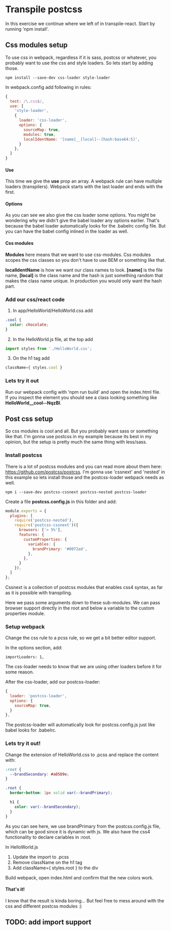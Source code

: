 # Transpile postcss

In this exercise we continue where we left of in transpile-react. Start by running 'npm install'.

## Css modules setup

To use css in webpack, regardless if it is sass, postcss or whatever, you probably want to use the css and style loaders. So lets start by adding those.

````text
npm install --save-dev css-loader style-loader
````

In webpack.config add following in rules:
```javascript
{
  test: /\.css$/,
  use: [
    'style-loader',
    {
      loader: 'css-loader',
      options: {
        sourceMap: true,
        modules: true,
        localIdentName: '[name]__[local]--[hash:base64:5]',
      }
    },
  ]
}
```
#### Use
This time we give the **use** prop an array. A webpack rule can have multiple loaders (transpilers). Webpack starts with the last loader and ends with the first.

#### Options
As you can see we also give the css loader some options. You might be wondering why we didn't give the babel loader any options earlier. That's because the babel loader automatically looks for the .babelrc config file. But you can have the babel config inlined in the loader as well.

#### Css modules
**Modules** here means that we want to use css-modules. Css modules scopes the css classes so you don't have to use BEM or something like that.

**localIdentName** is how we want our class names to look. **[name]** is the file name, **[local]** is the class name and the hash is just something random that makes the class name unique. In production you would only want the hash part.

### Add our css/react code

1. In app/HelloWorld/HelloWorld.css add
```css
.cool {
  color: chocolate;
}
```
2. In the HelloWorld.js file, at the top add 
```javascript
import styles from './HelloWorld.css';
```
3. On the h1 tag add 
````javascript
className={ styles.cool }
````

### Lets try it out

Run our webpack config with 'npm run build' and open the index.html file. <br>
If you inspect the element you should see a class looking something like **HelloWorld__cool--NqzBl**.

## Post css setup

So css modules is cool and all. But you probably want sass or something like that. I'm gonna use postcss in my example because its best in my opinion, but the setup is pretty much the same thing with less/sass.

### Install postcss

There is a lot of postcss modules and you can read more about them here: https://github.com/postcss/postcss. I'm gonna use 'cssnext' and 'nested' in this example so lets install those and the postcss-loader webpack needs as well.

```text
npm i --save-dev postcss-cssnext postcss-nested postcss-loader
```

Create a file **postcss.config.js** in this folder and add:
````javascript
module.exports = {
  plugins: [
    require('postcss-nested'),
    require('postcss-cssnext')({
      browsers: ['> 5%'],
      features: {
        customProperties: {
          variables: {
            brandPrimary: '#0072ad',
          },
        },
      }
    }),
  ]
};
````

Cssnext is a collection of postcss modules that enables css4 syntax, as far as it is possible with transpiling.

Here we pass some arguments down to these sub-modules. 
We can pass browser support directly in the root and below a variable to the custom properties module.

### Setup webpack

Change the css rule to a pcss rule, so we get a bit better editor support.

In the options section, add:
```text
importLoaders: 1,
```
The css-loader needs to know that we are using other loaders before it for some reason.

After the css-loader, add our postcss-loader:
````javascript
{
  loader: 'postcss-loader',
  options: {
    sourceMap: true,
  }
},
````

The postcss-loader will automatically look for postcss.config.js just like babel looks for .babelrc.

### Lets try it out!

Change the extension of HelloWorld.css to .pcss and replace the content with:

```css
:root {
  --brandSecondary: #a0589e;
}

.root {
  border-bottom: 1px solid var(--brandPrimary);

  h1 {
    color: var(--brandSecondary);
  }
}
```

As you can see here, we use brandPrimary from the postcss.config.js file, which can be good since it is dynamic with js. We also have the css4 functionality to declare cariables in :root.

In HelloWorld.js
1. Update the import to .pcss
2. Remove className on the h1 tag
3. Add className={ styles.root } to the div

Build webpack, open index.html and confirm that the new colors work.

#### That's it!

I know that the result is kinda boring... But feel free to mess around with the css and different postcss modules :)

## TODO: add import support